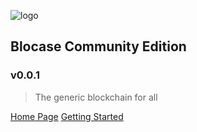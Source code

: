 ![logo](https://www.blocase.com/images/blocase-logo.png)

## Blocase Community Edition
### v0.0.1

> The generic blockchain for all

[Home Page](https://www.blocase.com)
[Getting Started](#blocase-in-10-minutes)